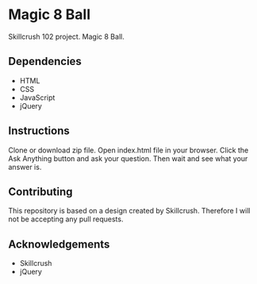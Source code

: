 # Magic 8 Ball
Skillcrush 102 project. Magic 8 Ball.

## Dependencies 
- HTML
- CSS
- JavaScript
- jQuery

## Instructions
Clone or download zip file. Open index.html file in your browser. Click the Ask Anything button and ask your question. Then wait and see what your answer is.

## Contributing
This repository is based on a design created by Skillcrush. Therefore I will not be accepting any pull requests.

## Acknowledgements
* Skillcrush
* jQuery
